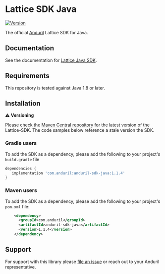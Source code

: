 # Lattice SDK Java

[![Version](https://img.shields.io/maven-central/v/com.anduril/anduril-sdk-java)](https://mvnrepository.com/artifact/com.anduril/anduril-sdk-java)

The official [Anduril](https://www.anduril.com/) Lattice SDK for Java.

## Documentation

See the documentation for [Lattice Java SDK](https://docs.anduril.com/sdks/java).

## Requirements

This repository is tested against Java 1.8 or later. 

## Installation

⚠️ **Versioning**

Please check the [Maven Central repository](https://mvnrepository.com/artifact/com.anduril/anduril-sdk-java) for the latest version of the Lattice-SDK. The code samples below reference a stale version the SDK.

### Gradle users

To add the SDK as a dependency, please add the following to your project's `build.gradle` file

```gradle
dependencies {
   implementation 'com.anduril:anduril-sdk-java:1.1.4'
}
```

### Maven users

To add the SDK as a dependency, please add the following to your project's `pom.xml` file:

```xml
    <dependency>
      <groupId>com.anduril</groupId>
      <artifactId>anduril-sdk-java</artifactId>
      <version>1.1.4</version>
    </dependency>
```
## Support

For support with this library please [file an issue](https://github.com/anduril/lattice-sdk-java/issues/new) or reach out to your Anduril representative.
